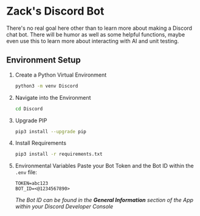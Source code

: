 # Zack's Discord Bot

There's no real goal here other than to learn more about making a Discord chat bot. There will be humor as well as some helpful functions, maybe even use this to learn more about interacting with AI and unit testing.

## Environment Setup
1. Create a Python Virtual Environment
    ```bash
    python3 -m venv Discord
    ```

1. Navigate into the Environment
    ```bash
    cd Discord
    ```

1. Upgrade PIP
    ```bash
    pip3 install --upgrade pip
    ```

1. Install Requirements
    ```bash
    pip3 install -r requirements.txt
    ```

1. Environmental Variables
    Paste your Bot Token and the Bot ID within the `.env` file:
    ```
    TOKEN=abc123
    BOT_ID=<@1234567890>
    ```
    *The Bot ID can be found in the **General Information** section of the App within your Discord Developer Console*